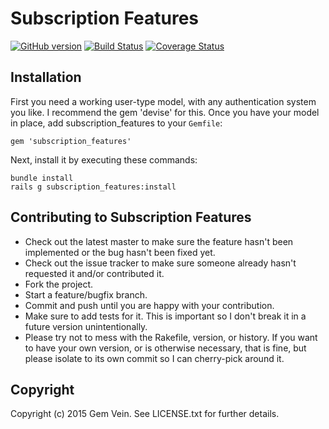  Subscription Features
===========

[![GitHub version](https://badge.fury.io/gh/nerakdon%2Fsubscription_features.svg)](http://badge.fury.io/gh/nerakdon%2Fsubscription_features)
[![Build Status](https://travis-ci.org/nerakdon/subscription_features.svg)](https://travis-ci.org/nerakdon/subscription_features)
[![Coverage Status](https://coveralls.io/repos/nerakdon/subscription_features/badge.png)](https://coveralls.io/r/nerakdon/subscription_features)

Installation
----------------------------
First you need a working user-type model, with any authentication system you like. I recommend the gem 'devise' for this. Once you have your model in place, add subscription_features to your `Gemfile`:

    gem 'subscription_features'

Next, install it by executing these commands:

    bundle install
    rails g subscription_features:install


Contributing to  Subscription Features
----------------------------
 
* Check out the latest master to make sure the feature hasn't been implemented or the bug hasn't been fixed yet.
* Check out the issue tracker to make sure someone already hasn't requested it and/or contributed it.
* Fork the project.
* Start a feature/bugfix branch.
* Commit and push until you are happy with your contribution.
* Make sure to add tests for it. This is important so I don't break it in a future version unintentionally.
* Please try not to mess with the Rakefile, version, or history. If you want to have your own version, or is otherwise necessary, that is fine, but please isolate to its own commit so I can cherry-pick around it.

Copyright
---------

Copyright (c) 2015 Gem Vein. See LICENSE.txt for further details.

